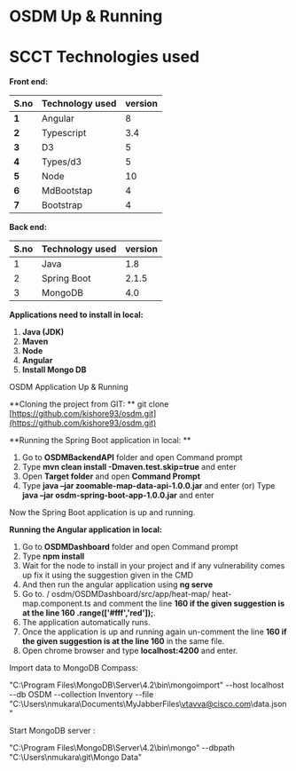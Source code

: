 # OSDM Up &amp; Running

# SCCT Technologies used

**Front end:**

| **S.no** | **Technology used** | **version** |
| --- | --- | --- |
| **1** | Angular | 8 |
| **2** | Typescript | 3.4 |
| **3** | D3 | 5 |
| **4** | Types/d3 | 5 |
| **5** | Node | 10 |
| **6** | MdBootstap | 4 |
| **7** | Bootstrap | 4 |

**Back end:**

| **S.no** | **Technology used** | **version** |
| --- | --- | --- |
| 1 | Java | 1.8 |
| 2 | Spring Boot | 2.1.5 |
| 3 | MongoDB | 4.0 |

**Applications need to install in local:**

1. **Java (JDK)**
2. **Maven**
3. **Node**
4. **Angular**
5. **Install Mongo DB**

OSDM Application Up &amp; Running

**Cloning the project from GIT:  ** git clone [https://github.com/kishore93/osdm.git](https://github.com/kishore93/osdm.git)

**Running the Spring Boot application in local:       **

1. Go to **OSDMBackendAPI** folder and open Command prompt
2. Type **mvn clean install  -Dmaven.test.skip=true** and enter
3. Open **Target folder** and open **Command Prompt**
4. Type **java –jar zoomable-map-data-api-1.0.0.jar** and enter (or) Type **java –jar osdm-spring-boot-app-1.0.0.jar** and enter

Now the Spring Boot application is up and running.

**Running the Angular application in local:**

1. Go to **OSDMDashboard** folder and open Command prompt
2. Type **npm install**
3. Wait for the node to install in your project and if any vulnerability comes up fix it using the suggestion given in the CMD
4. And then run the angular application using **ng serve**
5. Go to. / osdm/OSDMDashboard/src/app/heat-map/ heat-map.component.ts and comment the line **160 if the given suggestion is at the line 160 .range([&#39;#fff&#39;,&#39;red&#39;]);**.
6. The application automatically runs.
7. Once the application is up and running again un-comment the line **160 if the given suggestion is at the line 160** in the same file.
8. Open chrome browser and type **localhost:4200** and enter.



Import data to MongoDB Compass:

&quot;C:\Program Files\MongoDB\Server\4.2\bin\mongoimport&quot; --host localhost --db OSDM --collection Inventory --file &quot;C:\Users\nmukara\Documents\MyJabberFiles\vtavva@cisco.com\data.json&quot;

Start MongoDB server :

&quot;C:\Program Files\MongoDB\Server\4.2\bin\mongo&quot; --dbpath &quot;C:\Users\nmukara\git\Mongo Data&quot;
